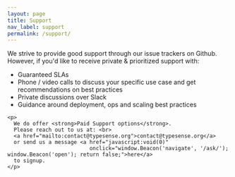 ```yaml
---
layout: page
title: Support
nav_label: support
permalink: /support/
---
```


<div class="row no-gutters">
  <div id="doc-col" class="col-md-8">
    <p>
      We strive to provide good support through our issue trackers on Github. However, if you'd like to receive
      private & prioritized support with:
    </p>
    <ul>
      <li>Guaranteed SLAs</li>
      <li>Phone / video calls to discuss your specific use case and get recommendations on best practices</li>
      <li>Private discussions over Slack</li>
      <li>Guidance around deployment, ops and scaling best practices</li>
    </ul>

    <p>
      We do offer <strong>Paid Support options</strong>.
      Please reach out to us at: <br>
      <a href="mailto:contact@typesense.org">contact@typesense.org</a>
      or send us a message <a href="javascript:void(0)"
                              onclick="window.Beacon('navigate', '/ask/'); window.Beacon('open'); return false;">here</a>
      to signup.
    </p>
  </div>
</div>
